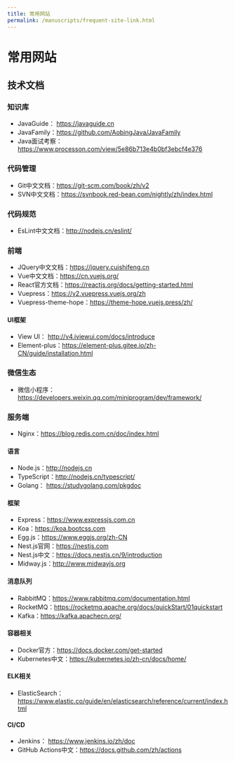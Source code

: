 ```yaml
---
title: 常用网站
permalink: /manuscripts/frequent-site-link.html
---
```


# 常用网站

## 技术文档

### 知识库

- JavaGuide： <https://javaguide.cn>
- JavaFamily：<https://github.com/AobingJava/JavaFamily>
- Java面试考察：<https://www.processon.com/view/5e86b713e4b0bf3ebcf4e376>

### 代码管理

- Git中文文档：<https://git-scm.com/book/zh/v2>
- SVN中文文档：<https://svnbook.red-bean.com/nightly/zh/index.html>

### 代码规范

- EsLint中文文档：<http://nodejs.cn/eslint/>

### 前端

- JQuery中文文档：<https://jquery.cuishifeng.cn>
- Vue中文文档：<https://cn.vuejs.org/>
- React官方文档：<https://reactjs.org/docs/getting-started.html>
- Vuepress：<https://v2.vuepress.vuejs.org/zh>
- Vuepress-theme-hope：<https://theme-hope.vuejs.press/zh/>

#### UI框架

- View UI： <http://v4.iviewui.com/docs/introduce>
- Element-plus：<https://element-plus.gitee.io/zh-CN/guide/installation.html>

### 微信生态

- 微信小程序： <https://developers.weixin.qq.com/miniprogram/dev/framework/>

### 服务端

- Nginx：<https://blog.redis.com.cn/doc/index.html>

#### 语言

- Node.js：<http://nodejs.cn>
- TypeScript：<http://nodejs.cn/typescript/>
- Golang： <https://studygolang.com/pkgdoc>

#### 框架

- Express：<https://www.expressjs.com.cn>
- Koa：<https://koa.bootcss.com>
- Egg.js：<https://www.eggjs.org/zh-CN>
- Nest.js官网：<https://nestjs.com>
- Nest.js中文：<https://docs.nestjs.cn/9/introduction>
- Midway.js：<http://www.midwayjs.org>

#### 消息队列

- RabbitMQ：<https://www.rabbitmq.com/documentation.html>
- RocketMQ：<https://rocketmq.apache.org/docs/quickStart/01quickstart>
- Kafka：<https://kafka.apachecn.org/>

#### 容器相关

- Docker官方：<https://docs.docker.com/get-started>
- Kubernetes中文：<https://kubernetes.io/zh-cn/docs/home/>

#### ELK相关

- ElasticSearch： <https://www.elastic.co/guide/en/elasticsearch/reference/current/index.html>

#### CI/CD

- Jenkins： <https://www.jenkins.io/zh/doc>
- GitHub Actions中文：<https://docs.github.com/zh/actions>
